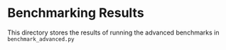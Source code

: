 # Benchmarking Results

This directory stores the results of running the advanced benchmarks in `benchmark_advanced.py` 